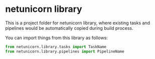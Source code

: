 # netunicorn library
This is a project folder for netunicorn library,
where existing tasks and pipelines would be automatically copied during
build process.

You can import things from this library as follows:
```python
from netunicorn.library.tasks import TaskName
from netunicorn.library.pipelines import PipelineName
```
